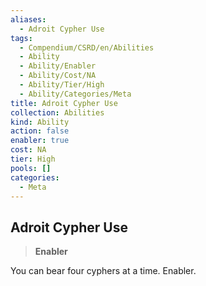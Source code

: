 ```yaml
---
aliases:
  - Adroit Cypher Use
tags:
  - Compendium/CSRD/en/Abilities
  - Ability
  - Ability/Enabler
  - Ability/Cost/NA
  - Ability/Tier/High
  - Ability/Categories/Meta
title: Adroit Cypher Use
collection: Abilities
kind: Ability
action: false
enabler: true
cost: NA
tier: High
pools: []
categories:
  - Meta
---
```

## Adroit Cypher Use  
>**Enabler**
  
You can bear four cyphers at a time. Enabler.